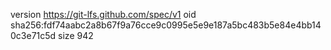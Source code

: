 version https://git-lfs.github.com/spec/v1
oid sha256:fdf74aabc2a8b67f9a76cce9c0995e5e9e187a5bc483b5e84e4bb140c3e71c5d
size 942
